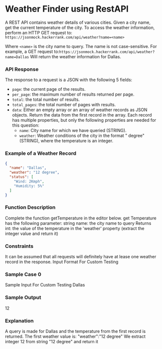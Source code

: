 # Weather Finder using RestAPI

A REST API contains weather details of various cities. Given a city name, get the current temperature of the city.
To access the weather information, perform an HTTP GET request to:
`https://jsonmock.hackerrank.com/api/weather?name=<name>`

Where `<name>` is the city name to query. The name is not case-sensitive.
For example, a GET request to:`https://jsonmock.hackerrank.com/api/weather?name=Dallas`
Will return the weather information for Dallas.

### API Response
The response to a request is a JSON with the following 5 fields:
- `page`: the current page of the results.
- `per_page`: the maximum number of results returned per page.
- `total`: the total number of results.
- `total_pages`: the total number of pages with results.
- `data`: Either an empty array or an array of weather records as JSON objects. Return the data from the first record in the array. Each record has multiple properties, but only the following properties are needed for this question:
  - `name`: City name for which we have queried (STRING).
  - `weather`: Weather conditions of the city in the format "<temperature> degree" (STRING), where the temperature is an integer.

### Example of a Weather Record
  ```json
  {
    "name": "Dallas", 
    "weather": "12 degree",
    "status": [
      "Wind: 2Kmph",
      "Humidity: 5%"
    ]
  }
  ```

### Function Description

Complete the function getTemperature in the editor below.
get Temperature has the following parameter:
string name: the city name to query
Returns int: the value of the temperature in the 'weather' property (extract the integer value and return it)
### Constraints
It can be assumed that all requests will definitely have at lease one weather record in the response.
Input Format For Custom Testing
### Sample Case 0
Sample Input For Custom Testing
Dallas
### Sample Output
12
### Explanation
A query is made for Dallas and the temperature from the first record is returned. The first weather value is:
"weather":"12 degree"
We extract integer 12 from string "12 degree" and return it
